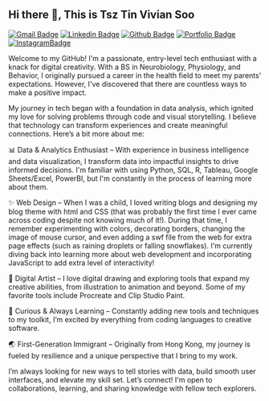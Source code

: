 <!--
**tsztin0217/tsztin0217** is a ✨ _special_ ✨ repository because its `README.md` (this file) appears on your GitHub profile.

Here are some ideas to get you started:

- 🔭 I’m currently working on ...
- 🌱 I’m currently learning ...
- 👯 I’m looking to collaborate on ...
- 🤔 I’m looking for help with ...
- 💬 Ask me about ...
- 📫 How to reach me: ...
- 😄 Pronouns: ...
- ⚡ Fun fact: ...
-->
## Hi there 👋, This is Tsz Tin Vivian Soo
[![Gmail Badge](https://img.shields.io/badge/-tsztin0217@gmail.com-c14438?style=flat&logo=Gmail&logoColor=white&link=mailto:tsztin0217@gmail.com)](mailto:tsztin0217@gmail.com) 
[![Linkedin Badge](https://img.shields.io/badge/-viviansoo-0072b1?style=flat&logo=Linkedin&logoColor=white&link=https://www.linkedin.com/in/viviansoo/)](https://www.linkedin.com/in/viviansoo/) [![Github Badge](https://img.shields.io/badge/-tsztin0217-grey?style=flat&logo=github&logoColor=white&link=https://github.com/tsztin0217/)](https://www.github.com/tsztin0217/) [![Portfolio Badge](https://img.shields.io/badge/portfolio-web-blue?style=flat&link=https://github.com/tsztin0217/Data-projects-TripleTen-/)](https://github.com/tsztin0217/Data-projects-TripleTen-/) 
[![InstagramBadge](https://img.shields.io/badge/instagram-%23000000.svg?&style=for-the-badge&logo=instagram&logoColor=white&link=https://github.com/tsztin0217/Data-projects-TripleTen-/)](https://instagram.com/chonkymaru) 


<p align='left'>Welcome to my GitHub! I'm a passionate, entry-level tech enthusiast with a knack for digital creativity. With a BS in Neurobiology, Physiology, and Behavior, I originally pursued a career in the health field to meet my parents' expectations. However, I've discovered that there are countless ways to make a positive impact. 

My journey in tech began with a foundation in data analysis, which ignited my love for solving problems through code and visual storytelling. I believe that technology can transform experiences and create meaningful connections. Here’s a bit more about me:

📊 Data & Analytics Enthusiast – With experience in business intelligence and data visualization, I transform data into impactful insights to drive informed decisions. I'm familiar with using Python, SQL, R, Tableau, Google Sheets/Excel, PowerBI, but I'm constantly in the process of learning more about them.

✨ Web Design – When I was a child, I loved writing blogs and designing my blog theme with html and CSS (that was probably the first time I ever came across coding despite not knowing much of it!). During that time, I remember experimenting with colors, decorating borders, changing the image of mouse cursor, and even adding a swf file from the web for extra page effects (such as raining droplets or falling snowflakes). I'm currently diving back into learning more about web development and incorporating JavaScript to add extra level of interactivity! 

🎨 Digital Artist – I love digital drawing and exploring tools that expand my creative abilities, from illustration to animation and beyond. Some of my favorite tools include Procreate and Clip Studio Paint.

🚀 Curious & Always Learning – Constantly adding new tools and techniques to my toolkit, I’m excited by everything from coding languages to creative software.

🌏 First-Generation Immigrant – Originally from Hong Kong, my journey is fueled by resilience and a unique perspective that I bring to my work.

I’m always looking for new ways to tell stories with data, build smooth user interfaces, and elevate my skill set. Let’s connect! I'm open to collaborations, learning, and sharing knowledge with fellow tech explorers.</p>



